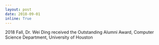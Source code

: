 ```yaml
---
layout: post
date: 2018-09-01
inline: True
---
```

2018 Fall, Dr. Wei Ding received the Outstanding Alumni Award, Computer Science Department, University of Houston